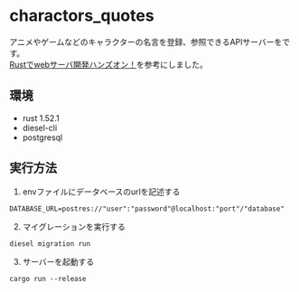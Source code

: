 # charactors_quotes

アニメやゲームなどのキャラクターの名言を登録、参照できるAPIサーバーをです。
<br>
[Rustでwebサーバ開発ハンズオン！](https://zenn.dev/susiyaki/books/b927a18723da01a6066b)を参考にしました。

## 環境
- rust 1.52.1
- diesel-cli
- postgresql

## 実行方法
1. envファイルにデータベースのurlを記述する
```
DATABASE_URL=postres://"user":"password"@localhost:"port"/"database"
```
2. マイグレーションを実行する
```
diesel migration run
```
3. サーバーを起動する
```
cargo run --release
```

